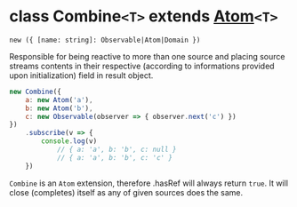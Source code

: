 # class Combine`<T>` extends [Atom](./Atom)`<T>`
`new ({ [name: string]: Observable|Atom|Domain })`

Responsible for being reactive to more than one source and placing source streams contents in their respective (according to informations provided upon initialization) field in result object.

```javascript
new Combine({
    a: new Atom('a'),
	b: new Atom('b'),
    c: new Observable(observer => { observer.next('c') })
})
    .subscribe(v => {
        console.log(v)
            // { a: 'a', b: 'b', c: null }
            // { a: 'a', b: 'b', c: 'c' }
    })
```

`Combine` is an `Atom` extension, therefore .hasRef will always return `true`. It will close (completes) itself as any of given sources does the same.

